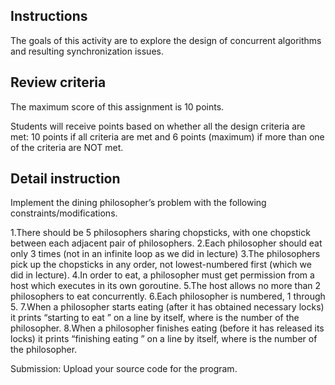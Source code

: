 ## Instructions
The goals of this activity are to explore the design of concurrent algorithms and resulting synchronization issues.

## Review criteria
The maximum score of this assignment is 10 points.

Students will receive points based on whether all the design criteria are met: 10 points if all criteria are met and 6 points (maximum) if more than one of the criteria are NOT met.

## Detail instruction
Implement the dining philosopher’s problem with the following constraints/modifications.

1.There should be 5 philosophers sharing chopsticks, with one chopstick between each adjacent pair of philosophers.
2.Each philosopher should eat only 3 times (not in an infinite loop as we did in lecture)
3.The philosophers pick up the chopsticks in any order, not lowest-numbered first (which we did in lecture).
4.In order to eat, a philosopher must get permission from a host which executes in its own goroutine.
5.The host allows no more than 2 philosophers to eat concurrently.
6.Each philosopher is numbered, 1 through 5.
7.When a philosopher starts eating (after it has obtained necessary locks) it prints “starting to eat <number>” on a line by itself, where <number> is the number of the philosopher.
8.When a philosopher finishes eating (before it has released its locks) it prints “finishing eating <number>” on a line by itself, where <number> is the number of the philosopher.

Submission: Upload your source code for the program.
